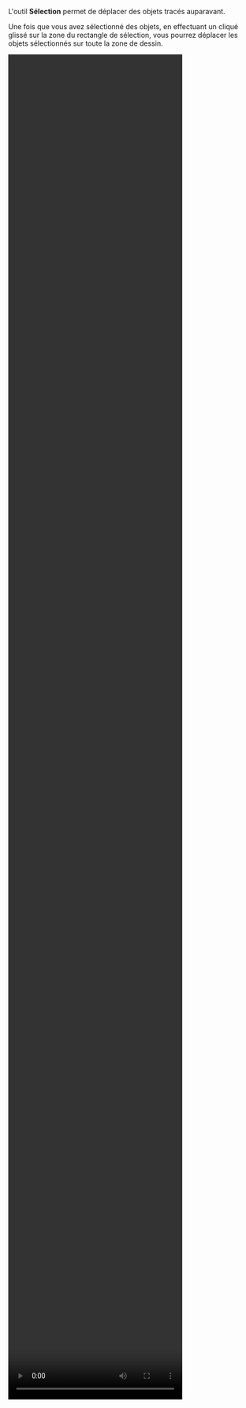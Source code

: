 L'outil **Sélection** permet de déplacer des objets tracés auparavant.

Une fois que vous avez sélectionné des objets, en effectuant un cliqué glissé sur la zone du rectangle de sélection, vous pourrez déplacer les objets sélectionnés sur toute la zone de dessin.

<video width="70%" height="70%" class="doc-fig" autoplay loop>
    <source src="/assets/doc/vid/deplacement_selection.webm" type="video/webm">
</video>
